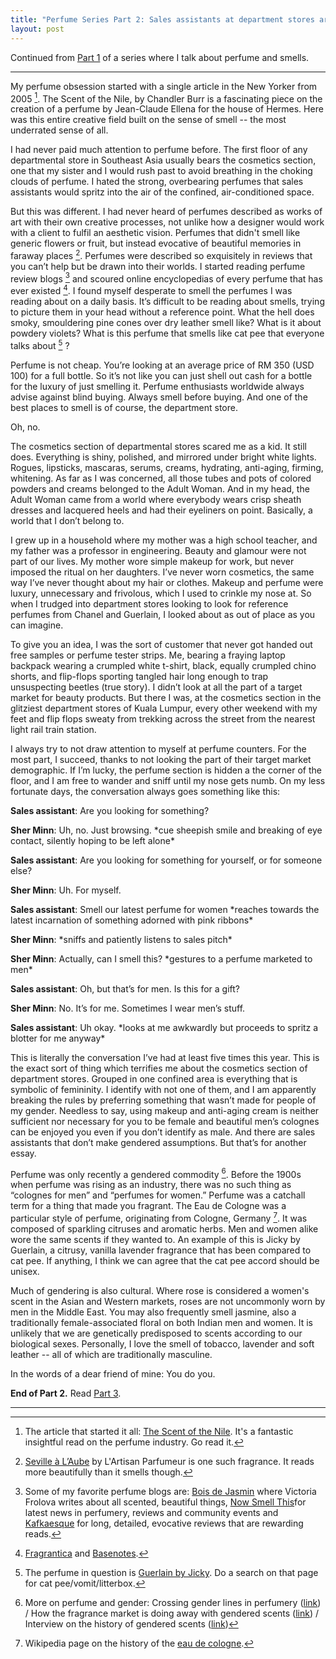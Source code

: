 ```yaml
---
title: "Perfume Series Part 2: Sales assistants at department stores are terrifying"
layout: post
---
```


Continued from [Part 1](/2016/11/06/nail-polish-made-me-puke.html) of a series where I talk about perfume and smells.

---

My perfume obsession started with a single article in the New Yorker from 2005 [^1]. The Scent of the Nile, by Chandler Burr is a fascinating piece on the creation of a perfume by Jean-Claude Ellena for the house of Hermes. Here was this entire creative field built on the sense of smell -- the most underrated sense of all. 

I had never paid much attention to perfume before. The first floor of any departmental store in Southeast Asia usually bears the cosmetics section, one that my sister and I would rush past to avoid breathing in the choking clouds of perfume. I hated the strong, overbearing perfumes that sales assistants would spritz into the air of the confined, air-conditioned space.

But this was different. I had never heard of perfumes described as works of art with their own creative processes, not unlike how a designer would work with a client to fulfil an aesthetic vision. Perfumes that didn't smell like generic flowers or fruit, but instead evocative of beautiful memories in faraway places [^7]. Perfumes were described so exquisitely in reviews that you can’t help but be drawn into their worlds. I started reading perfume review blogs [^2] and scoured online encyclopedias of every perfume that has ever existed [^3]. I found myself desperate to smell the perfumes I was reading about on a daily basis. It’s difficult to be reading about smells, trying to picture them in your head without a reference point. What the hell does smoky, smouldering pine cones over dry leather smell like? What is it about powdery violets? What is this perfume that smells like cat pee that everyone talks about [^6] ?

Perfume is not cheap. You’re looking at an average price of RM 350 (USD 100) for a full bottle. So it’s not like you can just shell out cash for a bottle for the luxury of just smelling it. Perfume enthusiasts worldwide always advise against blind buying. Always smell before buying. And one of the best places to smell is of course, the department store. 

Oh, no.

The cosmetics section of departmental stores scared me as a kid. It still does. Everything is shiny, polished, and mirrored under bright white lights. Rogues, lipsticks, mascaras, serums, creams, hydrating, anti-aging, firming, whitening. As far as I was concerned, all those tubes and pots of colored powders and creams belonged to the Adult Woman. And in my head, the Adult Woman came from a world where everybody wears crisp sheath dresses and lacquered heels and had their eyeliners on point. Basically, a world that I don’t belong to.

I grew up in a household where my mother was a high school teacher, and my father was a professor in engineering. Beauty and glamour were not part of our lives. My mother wore simple makeup for work, but never imposed the ritual on her daughters. I’ve never worn cosmetics, the same way I’ve never thought about my hair or clothes. Makeup and perfume were luxury, unnecessary and frivolous, which I used to crinkle my nose at. So when I trudged into department stores looking to look for reference perfumes from Chanel and Guerlain, I looked about as out of place as you can imagine.

To give you an idea, I was the sort of customer that never got handed out free samples or perfume tester strips.  Me, bearing a fraying laptop backpack wearing a crumpled white t-shirt, black, equally crumpled chino shorts, and flip-flops sporting tangled hair long enough to trap unsuspecting beetles (true story). I didn’t look at all the part of a target market for beauty products. But there I was, at the cosmetics section in the glitziest department stores of Kuala Lumpur, every other weekend with my feet and flip flops sweaty from trekking across the street from the nearest light rail train station.

I always try to not draw attention to myself at perfume counters. For the most part, I succeed, thanks to not looking the part of their target market demographic. If I’m lucky, the perfume section is hidden a the corner of the floor, and I am free to wander and sniff until my nose gets numb. On my less fortunate days, the conversation always goes something like this:

<div class='indented'>
  <p>
    <strong>Sales assistant</strong>: Are you looking for something?
  </p>
  <p>
    <strong>Sher Minn</strong>: Uh, no. Just browsing. *cue sheepish smile and breaking of eye contact, silently hoping to be left alone*
  </p>

  <p>
    <strong>Sales assistant</strong>: Are you looking for something for yourself, or for someone else?
  </p>

  <p>
    <strong>Sher Minn</strong>: Uh. For myself.
  </p>

  <p>
    <strong>Sales assistant</strong>: Smell our latest perfume for women *reaches towards the latest incarnation of something adorned with pink ribbons*
  </p>

  <p>
    <strong>Sher Minn</strong>: *sniffs and patiently listens to sales pitch*
  </p>

  <p>
    <strong>Sher Minn</strong>: Actually, can I smell this? *gestures to a perfume marketed to men*
  </p>

  <p>
    <strong>Sales assistant</strong>: Oh, but that’s for men. Is this for a gift?
  </p>

  <p>
    <strong>Sher Minn</strong>: No. It’s for me. Sometimes I wear men’s stuff.
  </p>

  <p>
  <strong>Sales assistant</strong>: Uh okay. *looks at me awkwardly but proceeds to spritz a blotter for me anyway*
  </p>
</div>

This is literally the conversation I’ve had at least five times this year. This is the exact sort of thing which terrifies me about the cosmetics section of department stores. Grouped in one confined area is everything that is symbolic of femininity. I identify with not one of them, and I am apparently breaking the rules by preferring something that wasn’t made for people of my gender. Needless to say, using makeup and anti-aging cream is neither sufficient nor necessary for you to be female and beautiful men’s colognes can be enjoyed you even if you don’t identify as male. And there are sales assistants that don’t make gendered assumptions. But that’s for another essay.

Perfume was only recently a gendered commodity [^5]. Before the 1900s when perfume was rising as an industry, there was no such thing as “colognes for men” and “perfumes for women.” Perfume was a catchall term for a thing that made you fragrant. The Eau de Cologne was a particular style of perfume, originating from Cologne, Germany [^4]. It was composed of sparkling citruses and aromatic herbs. Men and women alike wore the same scents if they wanted to. An example of this is Jicky by Guerlain, a citrusy, vanilla lavender fragrance that has been compared to cat pee. If anything, I think we can agree that the cat pee accord should be unisex.

Much of gendering is also cultural. Where rose is considered a women's scent in the Asian and Western markets, roses are not uncommonly worn by men in the Middle East. You may also frequently smell jasmine, also a traditionally female-associated floral on both Indian men and women. It is unlikely that we are genetically predisposed to scents according to our biological sexes. Personally, I love the smell of tobacco, lavender and soft leather -- all of which are traditionally masculine.

In the words of a dear friend of mine: You do you. 

__End of Part 2.__ Read [Part 3](/2016/11/13/short-lived-first-love.html).

---

[^1]: The article that started it all: [The Scent of the Nile](http://www.newyorker.com/magazine/2005/03/14/the-scent-of-the-nile). It's a fantastic insightful read on the perfume industry. Go read it.

[^2]: Some of my favorite perfume blogs are: [Bois de Jasmin](http://boisdejasmin.com/) where Victoria Frolova writes about all scented, beautiful things, [Now Smell This](http://www.nstperfume.com/)for latest news in perfumery, reviews and community events and [Kafkaesque](http://www.kafkaesqueblog.com/) for long, detailed, evocative reviews that are rewarding reads.

[^3]: [Fragrantica](http://fragrantica.com) and [Basenotes](http://basenotes.net).

[^4]: Wikipedia page on the history of the [eau de cologne](https://www.wikiwand.com/en/Eau_de_Cologne).

[^5]: More on perfume and gender: Crossing gender lines in perfumery ([link](http://boisdejasmin.com/2012/02/running-with-the-boys-adventures-at-the-fragrance-counter.html)) / How the fragrance market is doing away with gendered scents ([link](http://luxurysociety.com/en/articles/2016/02/scent-beyond-sex-how-luxury-fragrance-marketing-is-changing/)) / Interview on the history of gendered scents ([link](http://boisdejasmin.com/2005/10/perfume_and_gen.html))

[^6]: The perfume in question is [Guerlain by Jicky](http://www.fragrantica.com/perfume/Guerlain/Jicky-103.html). Do a search on that page for cat pee/vomit/litterbox.

[^7]: [Seville à L’Aube](http://www.fragrantica.com/perfume/L-Artisan-Parfumeur/Seville-a-l-Aube-14639.html) by L'Artisan Parfumeur is one such fragrance. It reads more beautifully than it smells though.
